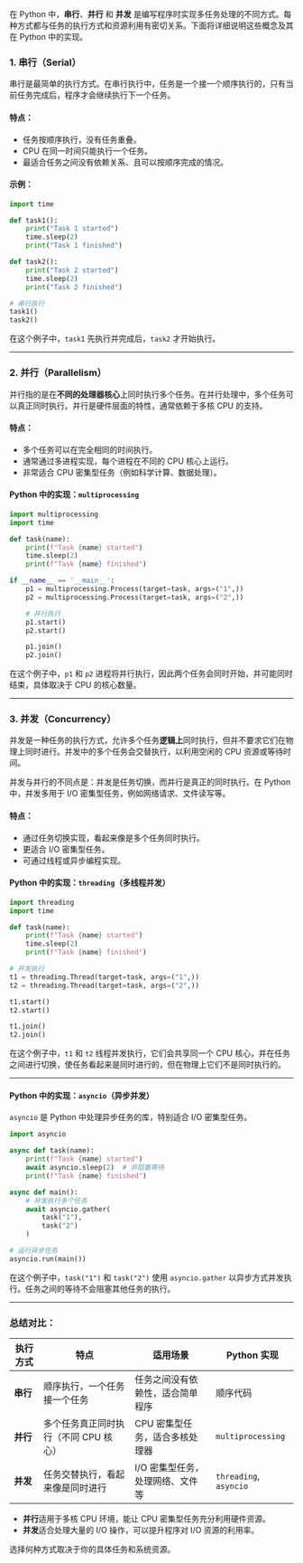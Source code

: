 在 Python 中，**串行**、**并行** 和 **并发** 是编写程序时实现多任务处理的不同方式。每种方式都与任务的执行方式和资源利用有密切关系。下面将详细说明这些概念及其在 Python 中的实现。

### 1. **串行（Serial）**
串行是最简单的执行方式。在串行执行中，任务是一个接一个顺序执行的，只有当前任务完成后，程序才会继续执行下一个任务。

#### 特点：
- 任务按顺序执行，没有任务重叠。
- CPU 在同一时间只能执行一个任务。
- 最适合任务之间没有依赖关系、且可以按顺序完成的情况。

#### 示例：
```python
import time

def task1():
    print("Task 1 started")
    time.sleep(2)
    print("Task 1 finished")

def task2():
    print("Task 2 started")
    time.sleep(2)
    print("Task 2 finished")

# 串行执行
task1()
task2()
```

在这个例子中，`task1` 先执行并完成后，`task2` 才开始执行。

---

### 2. **并行（Parallelism）**
并行指的是在**不同的处理器核心**上同时执行多个任务。在并行处理中，多个任务可以真正同时执行。并行是硬件层面的特性，通常依赖于多核 CPU 的支持。

#### 特点：
- 多个任务可以在完全相同的时间执行。
- 通常通过多进程实现，每个进程在不同的 CPU 核心上运行。
- 非常适合 CPU 密集型任务（例如科学计算、数据处理）。

#### Python 中的实现：`multiprocessing`
```python
import multiprocessing
import time

def task(name):
    print(f"Task {name} started")
    time.sleep(2)
    print(f"Task {name} finished")

if __name__ == '__main__':
    p1 = multiprocessing.Process(target=task, args=("1",))
    p2 = multiprocessing.Process(target=task, args=("2",))

    # 并行执行
    p1.start()
    p2.start()

    p1.join()
    p2.join()
```

在这个例子中，`p1` 和 `p2` 进程将并行执行，因此两个任务会同时开始，并可能同时结束，具体取决于 CPU 的核心数量。

---

### 3. **并发（Concurrency）**
并发是一种任务的执行方式，允许多个任务**逻辑上**同时执行，但并不要求它们在物理上同时进行。并发中的多个任务会交替执行，以利用空闲的 CPU 资源或等待时间。

并发与并行的不同点是：并发是任务切换，而并行是真正的同时执行。在 Python 中，并发多用于 I/O 密集型任务，例如网络请求、文件读写等。

#### 特点：
- 通过任务切换实现，看起来像是多个任务同时执行。
- 更适合 I/O 密集型任务。
- 可通过线程或异步编程实现。

#### Python 中的实现：`threading`（多线程并发）
```python
import threading
import time

def task(name):
    print(f"Task {name} started")
    time.sleep(2)
    print(f"Task {name} finished")

# 并发执行
t1 = threading.Thread(target=task, args=("1",))
t2 = threading.Thread(target=task, args=("2",))

t1.start()
t2.start()

t1.join()
t2.join()
```

在这个例子中，`t1` 和 `t2` 线程并发执行，它们会共享同一个 CPU 核心，并在任务之间进行切换，使任务看起来是同时进行的，但在物理上它们不是同时执行的。

---

#### Python 中的实现：`asyncio`（异步并发）
`asyncio` 是 Python 中处理异步任务的库，特别适合 I/O 密集型任务。

```python
import asyncio

async def task(name):
    print(f"Task {name} started")
    await asyncio.sleep(2)  # 非阻塞等待
    print(f"Task {name} finished")

async def main():
    # 并发执行多个任务
    await asyncio.gather(
        task("1"),
        task("2")
    )

# 运行异步任务
asyncio.run(main())
```

在这个例子中，`task("1")` 和 `task("2")` 使用 `asyncio.gather` 以异步方式并发执行。任务之间的等待不会阻塞其他任务的执行。

---

### **总结对比**：

| 执行方式  | 特点 | 适用场景 | Python 实现 |
| --------- | ---- | -------- | ----------- |
| **串行**  | 顺序执行，一个任务接一个任务 | 任务之间没有依赖性，适合简单程序 | 顺序代码 |
| **并行**  | 多个任务真正同时执行（不同 CPU 核心） | CPU 密集型任务，适合多核处理器 | `multiprocessing` |
| **并发**  | 任务交替执行，看起来像是同时进行 | I/O 密集型任务，处理网络、文件等 | `threading`, `asyncio` |

- **并行**适用于多核 CPU 环境，能让 CPU 密集型任务充分利用硬件资源。
- **并发**适合处理大量的 I/O 操作，可以提升程序对 I/O 资源的利用率。

选择何种方式取决于你的具体任务和系统资源。